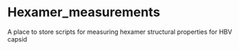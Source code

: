 # Hexamer_measurements
A place to store scripts for measuring hexamer structural properties for HBV capsid
